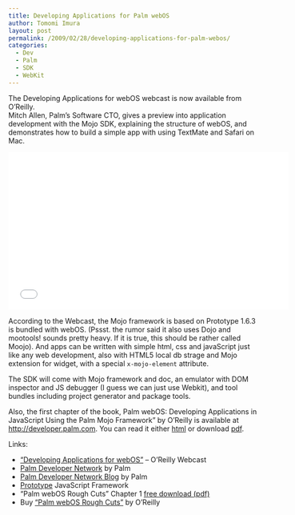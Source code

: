 ```yaml
---
title: Developing Applications for Palm webOS
author: Tomomi Imura
layout: post
permalink: /2009/02/28/developing-applications-for-palm-webos/
categories:
  - Dev
  - Palm
  - SDK
  - WebKit
---
```

The Developing Applications for webOS webcast is now available from O’Reilly.  
Mitch Allen, Palm&#8217;s Software CTO, gives a preview into application development with the Mojo SDK, explaining the structure of webOS, and demonstrates how to build a simple app with using TextMate and Safari on Mac. 

<iframe width="560" height="315" src="//www.youtube.com/embed/YXS3SQauwPE" frameborder="0" allowfullscreen></iframe>

According to the Webcast, the Mojo framework is based on Prototype 1.6.3 is bundled with webOS. (Pssst. the rumor said it also uses Dojo and mootools! sounds pretty heavy. If it is true, this should be rather called Moojo). And apps can be written with simple html, css and javaScript just like any web development, also with HTML5 local db strage and Mojo extension for widget, with a special `x-mojo-element` attribute. 

The SDK will come with Mojo framework and doc, an emulator with DOM inspector and JS debugger (I guess we can just use Webkit), and tool bundles including project generator and package tools.

Also, the first chapter of the book, Palm webOS: Developing Applications in JavaScript Using the Palm Mojo Framework&#8221; by O&#8217;Reilly is available at <a href="http://developer.palm.com" target="_blank">http://developer.palm.com</a>. You can read it either <a href="http://developer.palm.com/webos_book/book1.html" target="_blank">html</a> or download <a href="http://palmone.r3h.net/downloads.palm.com/webos_chap1.pdf" target="_blank">pdf</a>.

Links: 
*   <a href="http://oreillynet.com/pub/e/1257" target="_blank">&#8220;Developing Applications for webOS&#8221;</a> &#8211; O&#8217;Reilly Webcast
*   <a href="http://developer.palm.com/" target="_blank">Palm Developer Network</a> by Palm
*   <a href="http://pdnblog.palm.com/" target="_blank">Palm Developer Network Blog</a> by Palm
*   <a href="http://www.prototypejs.org/" target="_blank">Prototype</a> JavaScript Framework
*   &#8220;Palm webOS Rough Cuts&#8221; Chapter 1 <a href="http://palmone.r3h.net/downloads.palm.com/webos_chap1.pdf" target="_blank">free download (pdf)</a>
*   Buy <a href="http://oreilly.com/catalog/9780596801816/" target="_blank">&#8220;Palm webOS Rough Cuts&#8221;</a> by O&#8217;Reilly